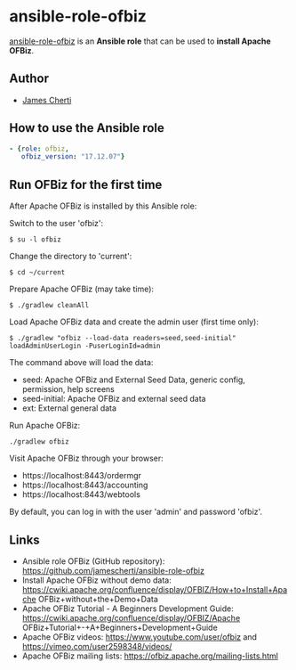 # ansible-role-ofbiz
[ansible-role-ofbiz](https://github.com/jamescherti/ansible-role-ofbiz) is an **Ansible role** that can be used to **install Apache OFBiz**.

## Author
- [James Cherti](https://github.com/jamescherti/)

## How to use the Ansible role

```yaml
- {role: ofbiz,
   ofbiz_version: "17.12.07"}
```

## Run OFBiz for the first time

After Apache OFBiz is installed by this Ansible role:

Switch to the user 'ofbiz':
```shell
$ su -l ofbiz
```

Change the directory to 'current':
```shell
$ cd ~/current
```

Prepare Apache OFBiz (may take time):
```shell
$ ./gradlew cleanAll
```

Load Apache OFBiz data and create the admin user (first time only):
```shell
$ ./gradlew "ofbiz --load-data readers=seed,seed-initial" loadAdminUserLogin -PuserLoginId=admin
```

The command above will load the data:
- seed: Apache OFBiz and External Seed Data, generic config, permission, help screens
- seed-initial: Apache OFBiz and external seed data
- ext: External general data

Run Apache OFBiz:
```shell
./gradlew ofbiz
```

Visit Apache OFBiz through your browser:
- https://localhost:8443/ordermgr
- https://localhost:8443/accounting
- https://localhost:8443/webtools

By default, you can log in with the user 'admin' and password 'ofbiz'.

## Links
- Ansible role OFBiz (GitHub repository): https://github.com/jamescherti/ansible-role-ofbiz
- Install Apache OFBiz without demo data: https://cwiki.apache.org/confluence/display/OFBIZ/How+to+Install+Apache OFBiz+without+the+Demo+Data
- Apache OFBiz Tutorial - A Beginners Development Guide: https://cwiki.apache.org/confluence/display/OFBIZ/Apache OFBiz+Tutorial+-+A+Beginners+Development+Guide
- Apache OFBiz videos: https://www.youtube.com/user/ofbiz and https://vimeo.com/user2598348/videos/
- Apache OFBiz mailing lists: https://ofbiz.apache.org/mailing-lists.html
